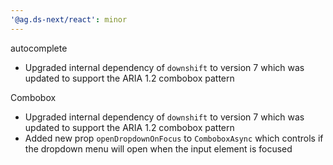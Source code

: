 ```yaml
---
'@ag.ds-next/react': minor
---
```


autocomplete

- Upgraded internal dependency of `downshift` to version 7 which was updated to support the ARIA 1.2 combobox pattern

Combobox

- Upgraded internal dependency of `downshift` to version 7 which was updated to support the ARIA 1.2 combobox pattern
- Added new prop `openDropdownOnFocus` to `ComboboxAsync` which controls if the dropdown menu will open when the input element is focused
